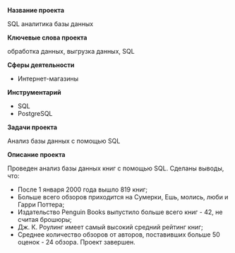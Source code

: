 **Название проекта**

SQL аналитика базы данных

**Ключевые слова проекта**

обработка данных, выгрузка данных, SQL

**Сферы деятельности**
- Интернет-магазины

**Инструментарий**
- SQL
- PostgreSQL

**Задачи проекта**

Анализ базы данных с помощью SQL	

**Описание проекта**

Проведен анализ базы данных книг с помощью SQL. 
Сделаны выводы, что:
- После 1 января 2000 года вышло 819 книг;
- Больше всего обзоров приходится на Сумерки, Ешь, молись, люби и Гарри Поттера;
- Издательство Penguin Books выпустило больше всего книг - 42, не считая брошюры;
- Дж. К. Роулинг имеет самый высокий средний рейтинг книг;
- Среднее количество обзоров от авторов, поставивших больше 50 оценок - 24 обзора.
Проект завершен.
